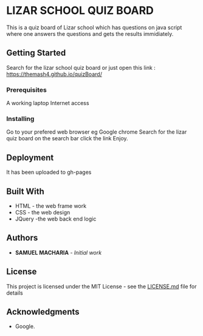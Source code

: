 # LIZAR SCHOOL QUIZ BOARD

This is a quiz board of Lizar school which has questions on java script where one answers the questions and gets the results immidiately.

## Getting Started

Search for the lizar school quiz board or just open this link : https://themash4.github.io/quizBoard/

### Prerequisites
A working laptop
Internet access

### Installing
Go to your prefered web browser eg Google chrome
Search for the lizar quiz board on the search bar 
click the link 
Enjoy.

## Deployment

It has been uploaded to gh-pages

## Built With

* HTML - the web frame work
* CSS - the web design
* JQuery -the web back end logic

## Authors

* **SAMUEL MACHARIA** - *Initial work* 

## License

This project is licensed under the MIT License - see the [LICENSE.md](LICENSE.md) file for details

## Acknowledgments

* Google.
